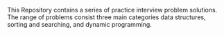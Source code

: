 This Repository contains a series of practice interview problem solutions. The range of problems consist three main categories data structures, sorting and searching, and dynamic programming. 
